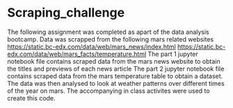 # Scraping_challenge
The following assignment was completed as apart of the data analysis bootcamp.
Data was scrapped from the following mars related websites
    https://static.bc-edx.com/data/web/mars_news/index.html
    https://static.bc-edx.com/data/web/mars_facts/temperature.html
The part 1 jupyter notebook file contains scraped data from the mars news website to obtain the titles and previews of each news article
The part 2 jupyter notebook file contains scraped data from the mars temperature table to obtain a dataset. The data was then analysed to look at weather patterns over different times of the year on mars.
The accompanying in class activites were used to create this code.

